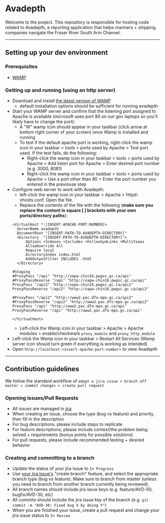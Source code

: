 # Avadepth

Welcome to the project. This repository is responsible for hosting code related to Avadepth, a reporting application that helps mariners + shipping companies navigate the Fraser River South Arm Channel.

---

## Setting up your dev environment

### Prerequisites
- [WAMP](https://www.wampserver.com/en/)

### Getting up and running (using an http server)
- Download and install [the latest version of WAMP](https://www.wampserver.com/en/)
  - default installation options should be sufficient for running avadepth
- Start your WAMP server and confirm that the listening port assigned to Apache is available (microsoft uses port 80 on our gov laptops so you'll likely have to change the port):
  - A "W" wamp icon should appear in your taskbar (click arrow at bottom right corner of your screen) once Wamp is installed and running
  - To test if the default apache port is working, right-click the wamp icon in your taskbar > tools > ports used by Apache > Test port used. If the test fails, do the following:
	- Right-click the wamp icon in your taskbar > tools > ports used by Apache > Add listen port for Apache > Enter desired port number (e.g. 3000, 8081)
	- Right-click the wamp icon in your taskbar > tools > ports used by Apache > Use a port other than 80 > Enter the port number you entered in the previouse step
- Configure web server to work with Avadepth:
  - left-click the wamp icon in your taskbar > Apache > httpd-vhosts.conf. Open the file.
  - Replace the contents of the file with the following (**make sure you replace the content in square [ ] brackets with your own ports/directory paths**):
  ```
  <VirtualHost *:[INSERT-APACHE-PORT-NUMBER]>
  	ServerName avadepth
  	DocumentRoot "[INSERT-PATH-TO-AVADEPTH-DIRECTORY]"
  	<Directory  "[INSERT-PATH-TO-AVADEPTH-DIRECTORY]">
  		Options +Indexes +Includes +FollowSymLinks +MultiViews
  		AllowOverride All
  		Require local
  		DirectoryIndex index.html
  		AddOutputFilter INCLUDES .html
  	</Directory>
  	
  #Staging
  #ProxyPass "/api" "http://vapw-chin16.pwgsc.gc.ca/api"
  #ProxyPassReverse "/api" "http://vapw-chin16.pwgsc.gc.ca/api"
  ProxyPass "/api2" "http://vapw-chin16.pwgsc.gc.ca/api2"
  ProxyPassReverse "/api2" "http://vapw-chin16.pwgsc.gc.ca/api2"
  
  #ProxyPass "/api2" "http://www2.pac.dfo-mpo.gc.ca/api2"
  #ProxyPassReverse "/api2" "http://www2.pac.dfo-mpo.gc.ca/api2"
  ProxyPass "/api" "http://www2.pac.dfo-mpo.gc.ca/api"
  ProxyPassReverse "/api" "http://www2.pac.dfo-mpo.gc.ca/api"
  
  </VirtualHost>
  ```
  - Left-click the Wamp icon in your taskbar > Apache > Apache modules > enable/checkmark `proxy_module` and `proxy_http_module`
- Left-click the Wamp icon in your taskbar > Restart All Services (Wamp server icon should turn green if everything is working as intended)
- Open `http://localhost:<insert-apache-port-number>` to view Avadepth 

---

## Contribution guidelines

We follow the standard workflow of  `adopt a jira issue > branch off master > commit changes > create pull request`  

### Opening issues/Pull Requests

- All issues are managed in [jira](https://jira.tpsgc-pwgsc.gc.ca/projects/AVD/issues/)
- When creating an issue, choose the type (bug vs feature) and priority, then fill in the description
- For bug descriptions, please include steps to replicate
- For feature descriptions, please include context/the problem being solved + requirements (bonus points for possible solutions)
- For pull requests, please include recommended testing + desired behavior

### Creating and committing to a branch

- Update the status of your jira issue to `In Progress`
- Use [your jira issue's](https://jira.tpsgc-pwgsc.gc.ca/projects/AVD/issues/) "create branch" feature, and select the appropriate branch type (bug vs feature). Make sure to branch from master (unless you need to branch from another branch currently being reviewed).
- All branch names should include jira issue keys (e.g. feature/AVD-50, bugfix/AVD-30, etc)
- All commits should include the jira issue key of the branch (e.g. `git commit -m "AVD-30: Fixed bug X by doing Y"`)
- When you are finished your issue, create a pull request and change your jira issue status to `In Review`
